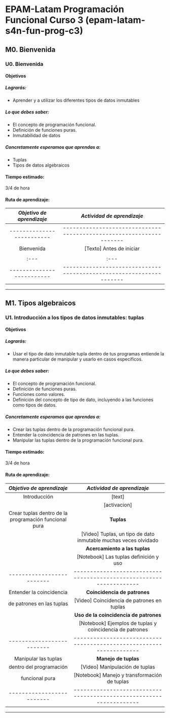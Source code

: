 # EPAM-Latam Programación Funcional Curso 3 (epam-latam-s4n-fun-prog-c3)

## M0. Bienvenida

### U0. Bienvenida

#### Objetivos

##### Lograrás:

* Aprender y a utilizar los diferentes tipos de datos inmutables

##### Lo que debes saber:

* El concepto de programación funcional.
* Definición de funciones puras.
* Inmutabilidad de datos

##### Concretamente esperamos que aprendas a:

* Tuplas
* Tipos de datos algebraicos

#### Tiempo estimado:

3/4 de hora

#### Ruta de aprendizaje:


| *Objetivo de aprendizaje* | *Actividad de aprendizaje*                                          |
|          :----:           |                             :----:                                  |
| ------------------------- | ------------------------------------------------------------------- |
| Bienvenida                | [Texto] Antes de iniciar                                            |
|                           |                                                                     |
| :---                      | :---                                                                |
| ------------------------- | ------------------------------------------------------------------- |

--------

## M1. Tipos algebraicos

### U1. Introducción a los tipos de datos inmutables: tuplas

#### Objetivos

##### Lograrás:

* Usar el tipo de dato inmutable tupla dentro de tus programas entiende la manera particular de manipular y usarlo en casos específicos.

##### Lo que debes saber:

* El concepto de programación funcional.
* Definición de funciones puras.
* Funciones como valores.
* Definición del concepto de tipo de dato, incluyendo a las funciones como tipos de datos.

##### Concretamente esperamos que aprendas a:

* Crear las tuplas dentro de la programación funcional pura.
* Entender la coincidencia de patrones en las tuplas.
* Manipular las tuplas dentro de la programación funcional pura.

#### Tiempo estimado:

3/4 de hora

#### Ruta de aprendizaje:

|               *Objetivo de aprendizaje*               |                  *Actividad de aprendizaje*                  |
| :---------------------------------------------------: | :----------------------------------------------------------: |
|                     Introducción                      |                            [text]                            |
|                                                       |                         [activacion]                         |
| Crear tuplas dentro de la programación funcional pura |                          **Tuplas**                          |
|                                                       | [Video] Tuplas, un tipo de dato inmutable muchas veces olvidado |
|                                                       |                **Acercamiento a las tuplas**                 |
|                                                       |            [Notebook] Las tuplas definición y uso            |
|               -------------------------               | ------------------------------------------------------------------- |
|               Entender la coincidencia                |                 **Coincidencia de patrones**                 |
|               de patrones en las tuplas               |          [Video] Coincidencia de patrones en tuplas          |
|                                                       |            **Uso de la coincidencia de patrones**            |
|                                                       |   [Notebook] Ejemplos de tuplas y coincidencia de patrones   |
|               -------------------------               | ------------------------------------------------------------------- |
|                 Manipular las tuplas                  |                     **Manejo de tuplas**                     |
|                dentro del programación                |                [Video] Manipulación de tuplas                |
|                    funcional pura                     |         [Notebook] Manejo y transformación de tuplas         |
|               -------------------------               | ------------------------------------------------------------------- |

--------